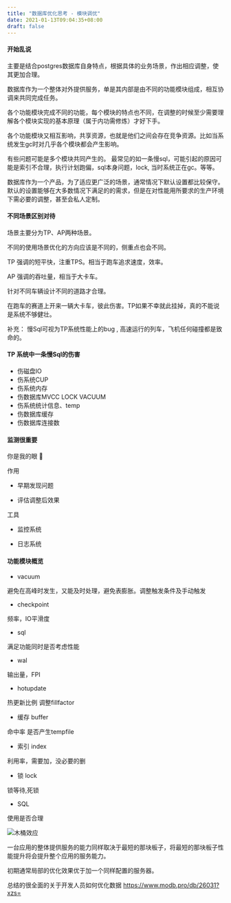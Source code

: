 ```yaml
---
title: "数据库优化思考 - 模块调优"
date: 2021-01-13T09:04:35+08:00
draft: false
---
```


#### 开始乱说

主要是结合postgres数据库自身特点，根据具体的业务场景，作出相应调整，使其更加合理。

数据库作为一个整体对外提供服务，单是其内部是由不同的功能模块组成，相互协调来共同完成任务。

各个功能模块完成不同的功能，每个模块的特点也不同，在调整的时候至少需要理解各个模块实现的基本原理（属于内功需修炼）才好下手。

各个功能模块又相互影响，共享资源，也就是他们之间会存在竞争资源。比如当系统发生gc时对几乎各个模块都会产生影响。

有些问题可能是多个模块共同产生的。 最常见的如一条慢sql，可能引起的原因可能是索引不合理，执行计划跑偏，sql本身问题，lock, 当时系统正在gc。等等。

数据库作为一个产品，为了适应更广泛的场景，通常情况下默认设置都比较保守。默认的设置能够在大多数情况下满足的的需求，但是在对性能用所要求的生产环境下需必要的调整，甚至会私人定制。

#### 不同场景区别对待

场景主要分为TP、AP两种场景。

不同的使用场景优化的方向应该是不同的，侧重点也会不同。

TP 强调的短平快，注重TPS。相当于跑车追求速度，效率。

AP 强调的吞吐量，相当于大卡车。

针对不同车辆设计不同的道路才合理。

在跑车的赛道上开来一辆大卡车，彼此伤害。TP如果不幸就此挂掉，真的不能说是系统不够健壮。

补充： 慢Sql可视为TP系统性能上的bug , 高速运行的列车，飞机任何碰撞都是致命的。

#### TP 系统中一条慢Sql的伤害

- 伤磁盘IO
- 伤系统CUP
- 伤系统内存
- 伤数据库MVCC LOCK VACUUM
- 伤系统统计信息、temp
- 伤数据库缓存
- 伤数据库连接数

#### 监测很重要

你是我的眼 👀

作用

- 早期发现问题

- 评估调整后效果

工具

- 监控系统

- 日志系统


#### 功能模块概览 

- vacuum

避免在高峰时发生，又能及时处理，避免表膨胀。调整触发条件及手动触发

- checkpoint

频率，IO平滑度

- sql

满足功能同时是否考虑性能

- wal

输出量，FPI

- hotupdate 

热更新比例 调整fillfactor

- 缓存 buffer 

命中率 是否产生tempfile

- 索引 index

利用率，需要加，没必要的删

- 锁 lock

锁等待,死锁

- SQL

使用是否合理

![木桶效应](images/bucket.png)


一台应用的整体提供服务的能力同样取决于最短的那块板子，将最短的那块板子性能提升将会提升整个应用的服务能力。

初期通常局部的优化效果优于加一个同样配置的服务器。

总结的很全面的关于开发人员如何优化数据
https://www.modb.pro/db/26031?xzs=
